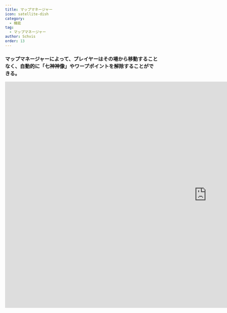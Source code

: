 ```yaml
---
title: マップマネージャー
icon: satellite-dish
category:
  - 機能
tag:
  - マップマネージャー
author: Schvis
order: 13
---
```


### マップマネージャーによって、プレイヤーはその場から移動することなく、自動的に「七神神像」やワープポイントを解除することができる。

<div class="iframe-container"><iframe width="1328" height="747" src="https://www.youtube.com/embed/jOY5Gm2z8To?list=PL5eI1Tb64p56g27qfYk7VuFTz4FK6YrKa" title="Map Manager - Korepi" frameborder="0" allow="accelerometer; autoplay; clipboard-write; encrypted-media; gyroscope; picture-in-picture; web-share" referrerpolicy="strict-origin-when-cross-origin" allowfullscreen></iframe></div>
